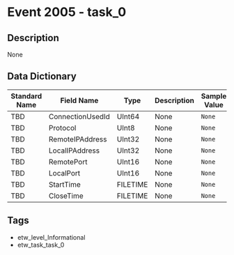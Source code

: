 # Event 2005 - task_0

## Description
None

## Data Dictionary
|Standard Name|Field Name|Type|Description|Sample Value|
|---|---|---|---|---|
|TBD|ConnectionUsedId|UInt64|None|`None`|
|TBD|Protocol|UInt8|None|`None`|
|TBD|RemoteIPAddress|UInt32|None|`None`|
|TBD|LocalIPAddress|UInt32|None|`None`|
|TBD|RemotePort|UInt16|None|`None`|
|TBD|LocalPort|UInt16|None|`None`|
|TBD|StartTime|FILETIME|None|`None`|
|TBD|CloseTime|FILETIME|None|`None`|

## Tags
* etw_level_Informational
* etw_task_task_0